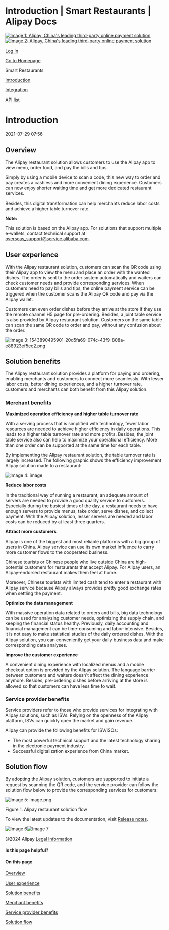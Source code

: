 Introduction | Smart Restaurants | Alipay Docs
===============
                        

[![Image 1: Alipay, China's leading third-party online payment solution](https://ac.alipay.com/storage/2024/3/26/d66c43c0-440d-4c97-9976-f2028a2c8c5e.svg)![Image 2: Alipay, China's leading third-party online payment solution](https://ac.alipay.com/storage/2024/3/26/a48bd336-aea0-4f16-bf83-616eacbb4434.svg)](/docs/)

[Log In](https://global.alipay.com/ilogin/account_login.htm?goto=https%3A%2F%2Fglobal.alipay.com%2Fdocs%2Fac%2Frestaurant%2Frestaurantintroduction)

[Go to Homepage](../../)

Smart Restaurants

[Introduction](/docs/ac/restaurant/restaurantintroduction)

[Integration](/docs/ac/restaurant/restaurantintegration)

[API list](/docs/ac/restaurant/restaurantapi)

Introduction
============

2021-07-29 07:56

Overview
--------

The Alipay restaurant solution allows customers to use the Alipay app to view menu, order food, and pay the bills and tips.

Simply by using a mobile device to scan a code, this new way to order and pay creates a cashless and more convenient dining experience. Customers can now enjoy shorter waiting time and get more dedicated restaurant services.

Besides, this digital transformation can help merchants reduce labor costs and achieve a higher table turnover rate.

**Note:**

This solution is based on the Alipay app. For solutions that support multiple e-wallets, contact technical support at [overseas\_support@service.alibaba.com](mailto:%20overseas_support@service.alibaba.com).

User experience
---------------

With the Alipay restaurant solution, customers can scan the QR code using their Alipay app to view the menu and place an order with the wanted dishes. The order is sent to the order system automatically and waiters can check customer needs and provide corresponding services. When customers need to pay bills and tips, the online payment service can be triggered when the customer scans the Alipay QR code and pay via the Alipay wallet.

Customers can even order dishes before they arrive at the store if they use the remote channel H5 page for pre-ordering. Besides, a joint table service is also provided by Alipay restaurant solution. Customers on the same table can scan the same QR code to order and pay, without any confusion about the order.

![Image 3: 1543890495901-20d5fa69-074c-43f9-808a-e88923ef5ec2.png](https://cdn.nlark.com/yuque/0/2020/png/561635/1587708780359-cc7bdbf5-dce3-4640-8767-2c79cb5969e9.png)

Solution benefits
-----------------

The Alipay restaurant solution provides a platform for paying and ordering, enabling merchants and customers to connect more seamlessly. With lesser labor costs, better dining experiences, and a higher turnover rate, customers and merchants can both benefit from this Alipay solution.

### Merchant benefits

**Maximized operation efficiency and higher table turnover rate**

With a serving process that is simplified with technology, fewer labor resources are needed to achieve higher efficiency in daily operations. This leads to a higher table turnover rate and more profits. Besides, the joint table service also can help to maximize your operational efficiency. More than one order can be supported at the same time for each table.

By implementing the Alipay restaurant solution, the table turnover rate is largely increased. The following graphic shows the efficiency improvement Alipay solution made to a restaurant:

![Image 4: image](https://cdn.nlark.com/lark/0/2018/png/134374/1544781268310-3e42842f-1325-4689-b391-4acb6bf93c36.png)

**Reduce labor costs**

In the traditional way of running a restaurant, an adequate amount of servers are needed to provide a good quality service to customers. Especially during the busiest times of the day, a restaurant needs to have enough servers to provide menus, take order, serve dishes, and collect payment. With the Alipay solution, lesser servers are needed and labor costs can be reduced by at least three quarters.

**Attract more customers**

Alipay is one of the biggest and most reliable platforms with a big group of users in China. Alipay service can use its own market influence to carry more customer flows to the cooperated business.

Chinese tourists or Chinese people who live outside China are high-potential customers for restaurants that accept Alipay. For Alipay users, an Alipay-endorsed restaurant makes them feel at home.

Moreover, Chinese tourists with limited cash tend to enter a restaurant with Alipay service because Alipay always provides pretty good exchange rates when settling the payment.

**Optimize the data management**

With massive operation data related to orders and bills, big data technology can be used for analyzing customer needs, optimizing the supply chain, and keeping the financial status healthy. Previously, daily accounting and financial management can be time-consuming and labor-intensive. Besides, it is not easy to make statistical studies of the daily ordered dishes. With the Alipay solution, you can conveniently get your daily business data and make corresponding data analyses.

**Improve the customer experience**

A convenient dining experience with localized menus and a mobile checkout option is provided by the Alipay solution. The language barrier between customers and waiters doesn't affect the dining experience anymore. Besides, pre-ordering dishes before arriving at the store is allowed so that customers can have less time to wait.

### Service provider benefits

Service providers refer to those who provide services for integrating with Alipay solutions, such as ISVs. Relying on the openness of the Alipay platform, ISVs can quickly open the market and gain revenue.

Alipay can provide the following benefits for ISV/ISOs:

*   The most powerful technical support and the latest technology sharing in the electronic payment industry.
*   Successful digitalization experience from China market.

Solution flow
-------------

By adopting the Alipay solution, customers are supported to initiate a request by scanning the QR code, and the service provider can follow the solution flow below to provide the corresponding services for customers:

![Image 5: image.png](https://cdn.nlark.com/yuque/0/2020/png/561635/1587708780653-b79d85dc-e939-45cd-a3f3-249dbf3bbf73.png)

Figure 1. Alipay restaurant solution flow

To view the latest updates to the documentation, visit [Release notes](https://global.alipay.com/docs/releasenotes).

![Image 6](https://ac.alipay.com/storage/2021/5/20/19b2c126-9442-4f16-8f20-e539b1db482a.png)![Image 7](https://ac.alipay.com/storage/2021/5/20/e9f3f154-dbf0-455f-89f0-b3d4e0c14481.png)

@2024 Alipay [Legal Information](https://global.alipay.com/docs/ac/platform/membership)

#### Is this page helpful?

#### On this page

[Overview](#PXNBJ "Overview")

[User experience](#3fda4231 "User experience")

[Solution benefits](#836e469e "Solution benefits")

[Merchant benefits](#26888d97 "Merchant benefits")

[Service provider benefits](#d71957fd "Service provider benefits")

[Solution flow](#bbc3140d "Solution flow")